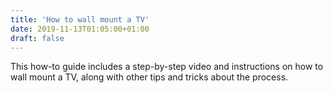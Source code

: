 ```yaml
---
title: 'How to wall mount a TV'
date: 2019-11-13T01:05:00+01:00
draft: false
---
```


This how-to guide includes a step-by-step video and instructions on how to wall mount a TV, along with other tips and tricks about the process.